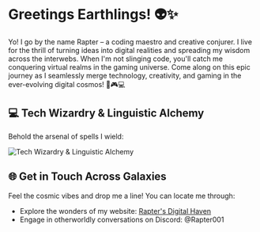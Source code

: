 # Greetings Earthlings! 👽✨

Yo! I go by the name Rapter – a coding maestro and creative conjurer. I live for the thrill of turning ideas into digital realities and spreading my wisdom across the interwebs. When I'm not slinging code, you'll catch me conquering virtual realms in the gaming universe. Come along on this epic journey as I seamlessly merge technology, creativity, and gaming in the ever-evolving digital cosmos! 🚀🎮💻

## 💻 Tech Wizardry & Linguistic Alchemy

Behold the arsenal of spells I wield:

![Tech Wizardry & Linguistic Alchemy](https://skillicons.dev/icons?i=html,css,js,php,python,flask,vscode,linux,cloudflare](https://skillicons.dev/icons?i=html,css,js,php,python,flask,vscode,linux,cloudflare,docker,github,git,nginx,ubuntu,windows,wordpress))

## 🌐 Get in Touch Across Galaxies

Feel the cosmic vibes and drop me a line! You can locate me through:

- Explore the wonders of my website: [Rapter's Digital Haven](https://rapter.pages.dev)
- Engage in otherworldly conversations on Discord: @Rapter001
